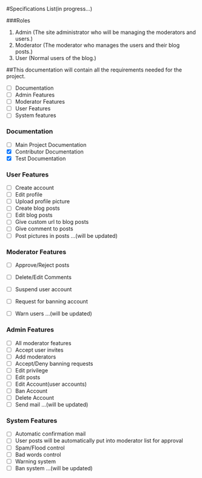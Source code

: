#Specifications List(in progress...)

###Roles
1. Admin (The site administrator who will be managing the moderators and users.)
2. Moderator (The moderator who manages the users and their blog posts.)
3. User (Normal users of the blog.)

##This documentation will contain all the requirements needed for the project.

- [ ] Documentation
- [ ] Admin Features
- [ ] Moderator Features
- [ ] User Features
- [ ] System features

### Documentation

- [ ] Main Project Documentation
- [X] Contributor Documentation
- [X] Test Documentation

### User Features
- [ ] Create account
- [ ] Edit profile
- [ ] Upload profile picture
- [ ] Create blog posts
- [ ] Edit blog posts
- [ ] Give custom url to blog posts
- [ ] Give comment to posts
- [ ] Post pictures in posts
...(will be updated)

### Moderator Features

- [ ] Approve/Reject posts
- [ ] Delete/Edit Comments
- [ ] Suspend user account
- [ ] Request for banning account
- [ ] Warn users
...(will be updated)


### Admin Features

- [ ] All moderator features
- [ ] Accept user invites
- [ ] Add moderators
- [ ] Accept/Deny banning requests
- [ ] Edit privilege
- [ ] Edit posts
- [ ] Edit Account(user accounts)
- [ ] Ban Account
- [ ] Delete Account
- [ ] Send mail
...(will be updated)

### System Features

- [ ] Automatic confirmation mail
- [ ] User posts will be automatically put into moderator list for approval
- [ ] Spam/Flood control
- [ ] Bad words control
- [ ] Warning system
- [ ] Ban system
...(will be updated)
